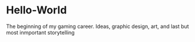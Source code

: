 # Hello-World
The beginning of my gaming career.
Ideas, graphic design, art, and last but most inmportant storytelling
